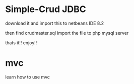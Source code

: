 # Simple-Crud JDBC

download it and import this to netbeans IDE 8.2

then find crudmaster.sql 
import the file to php mysql server

thats it!! enjoy!!
# mvc 

learn how to use mvc



